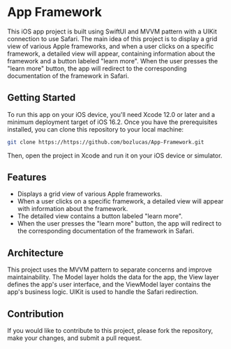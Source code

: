#  App Framework

This iOS app project is built using SwiftUI and MVVM pattern with a UIKit connection to use Safari. The main idea of this project is to display a grid view of various Apple frameworks, and when a user clicks on a specific framework, a detailed view will appear, containing information about the framework and a button labeled "learn more". When the user presses the "learn more" button, the app will redirect to the corresponding documentation of the framework in Safari.





## Getting Started

To run this app on your iOS device, you'll need Xcode 12.0 or later and a minimum deployment target of iOS 16.2. Once you have the prerequisites installed, you can clone this repository to your local machine:

```bash
git clone https://https://github.com/bozlucas/App-Framework.git
```

Then, open the project in Xcode and run it on your iOS device or simulator.

## Features

- Displays a grid view of various Apple frameworks.
- When a user clicks on a specific framework, a detailed view will appear with information about the framework.
- The detailed view contains a button labeled "learn more".
- When the user presses the "learn more" button, the app will redirect to the corresponding documentation of the framework in Safari.

## Architecture

This project uses the MVVM pattern to separate concerns and improve maintainability. The Model layer holds the data for the app, the View layer defines the app's user interface, and the ViewModel layer contains the app's business logic. UIKit is used to handle the Safari redirection.


## Contribution

If you would like to contribute to this project, please fork the repository, make your changes, and submit a pull request.
